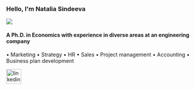 ### Hello, I'm Natalia Sindeeva

![](https://media-exp1.licdn.com/dms/image/C4E16AQFsxJCa_MhWzQ/profile-displaybackgroundimage-shrink_350_1400/0/1658691382571?e=1669248000&v=beta&t=sHjYab-RxKe8XK_fSXTN0S44pbB_fHMmJuztppTkufU)

#### A Ph.D. in Economics with experience in diverse areas at an engineering company

• Marketing
• Strategy
• HR 
• Sales 
• Project management 
• Accounting 
• Business plan development
 

[<img src='https://cdn.jsdelivr.net/npm/simple-icons@3.0.1/icons/linkedin.svg' alt='linkedin' height='40'>](https://www.linkedin.com/in/natalia-sindeeva/)  
